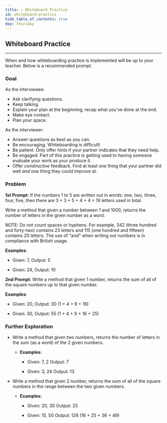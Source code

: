 ```yaml
---
title: ✏️ Whiteboard Practice
id: whiteboard-practice
hide_table_of_contents: true
day: thursday
---
```


## Whiteboard Practice
---

When and how whiteboarding practice is implemented will be up to your teacher. Below is a recommended prompt.

### Goal

As the interviewee:

* Ask clarifying questions.
* Keep talking.
* Explain your plan at the beginning; recap what you’ve done at the end.
* Make eye contact.
* Plan your space.

As the interviewer:

* Answer questions as best as you can.
* Be encouraging. Whiteboarding is difficult!
* Be patient. Only offer hints if your partner indicates that they need help.
* Be engaged. Part of this practice is getting used to having someone evaluate your work as your produce it.
* Offer _constructive_ feedback. Find at least one thing that your partner did well _and_ one thing they could improve at.

### Problem

**1st Prompt**: 
If the numbers 1 to 5 are written out in words: one, two, three, four, five, then there are 3 + 3 + 5 + 4 + 4 = 19 letters used in total.

Write a method that given a number between 1 and 1000, returns the number of letters in the given number as a word.


NOTE: Do not count spaces or hyphens. For example, 342 (three hundred and forty-two) contains 23 letters and 115 (one hundred and fifteen) contains 20 letters. The use of "and" when writing out numbers is in compliance with British usage.


**Examples**:

  * Given: 7, Output: 5

  * Given: 24, Output: 10


**2nd Prompt**: Write a method that given 1 number, returns the sum of all of the square numbers up to that given number.


**Examples**:

  * Given: 20, Output: 30 (1 + 4 + 9 + 16)

  * Given: 30, Output: 55 (1 + 4 + 9 + 16 + 25)


### Further Exploration

* Write a method that given two numbers, returns the number of letters in the sum (as a word) of the 2 given numbers. 
  * **Examples**:
      * Given: 7, 2 Output: 7

      * Given: 3, 24  Output: 13

* Write a method that given 2 number, returns the sum of all of the square numbers in the range between the two given numbers. 
  * **Examples**:
      * Given: 20, 30 Output: 25 

      * Given: 15, 50  Output: 126 (16 + 25 + 36 + 49)
